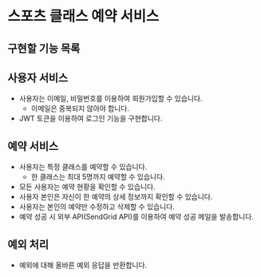 # 스포츠 클래스 예약 서비스

## 구현할 기능 목록

## 사용자 서비스
- 사용자는 이메일, 비밀번호를 이용하여 회원가입할 수 있습니다.
    - 이메일은 중복되지 않아야 합니다.
- JWT 토큰을 이용하여 로그인 기능을 구현합니다.

## 예약 서비스
- 사용자는 특정 클래스를 예약할 수 있습니다.
    - 한 클래스는 최대 5명까지 예약할 수 있습니다. 
- 모든 사용자는 예약 현황을 확인할 수 있습니다.
- 사용자 본인은 자신이 한 예약의 상세 정보까지 확인할 수 있습니다.
- 사용자는 본인의 예약만 수정하고 삭제할 수 있습니다.
- 예약 성공 시 외부 API(SendGrid API)를 이용하여 예약 성공 메일을 발송합니다.

## 예외 처리
- 예외에 대해 올바른 예외 응답을 반환합니다.
